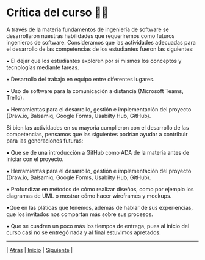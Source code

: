 # Crítica del curso 🙇‍♀️

A través de la materia fundamentos de ingeniería de software se desarrollaron nuestras habilidades que requeriremos como futuros ingenieros de software. Consideramos que las actividades adecuadas para el desarrollo de las competencias de los estudiantes fueron las siguientes:

  • El dejar que los estudiantes exploren por sí mismos los conceptos y tecnologías mediante tareas.
  
  •	Desarrollo del trabajo en equipo entre diferentes lugares.
  
  •	Uso de software para la comunicación a distancia (Microsoft Teams, Trello).
  
  •	Herramientas para el desarrollo, gestión e implementación del proyecto (Draw.io, Balsamiq, Google Forms, Usabilty Hub, GitHub).
  
Si bien las actividades en su mayoría cumplieron con el desarrollo de las competencias, pensamos que las siguientes podrían ayudar a contribuir para las generaciones futuras:
  
  •	Que se de una introducción a GitHub como ADA de la materia antes de iniciar con el proyecto.
  
  •	Herramientas para el desarrollo, gestión e implementación del proyecto (Draw.io, Balsamiq, Google Forms, Usabilty Hub, GitHub).
  
  •	Profundizar en métodos de cómo realizar diseños, como por ejemplo los diagramas de UML o mostrar cómo hacer wireframes y mockups.
  
  •Que en las pláticas que tenemos, además de hablar de sus experiencias, que los invitados nos compartan más sobre sus procesos.
  
  • Que se cuadren un poco más los tiempos de entrega, pues al inicio del curso casi no se entregó nada y al final estuvimos apretados.


-----------------

| [Atras]( https://github.com/Juanca1984/Blockchain/blob/main/Documentaci%C3%B3n/Tercera%20Entrega/Cr%C3%ADtica%20del%20curso.md#cr%C3%ADtica-del-curso-%EF%B8%8F "Atras") |
[Inicio](https://github.com/Juanca1984/Blockchain  "Inicio") |
[Siguiente]( https://github.com/Juanca1984/Blockchain/blob/main/Documentaci%C3%B3n/Tercera%20Entrega/Dise%C3%B1o.md#fase-de-dise%C3%B1o- "Siguiente") |
